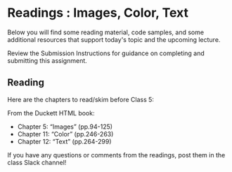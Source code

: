 # Readings : Images, Color, Text

Below you will find some reading material, code samples, and some additional resources that support today's topic and the upcoming lecture.

Review the Submission Instructions for guidance on completing and submitting this assignment.

## Reading

Here are the chapters to read/skim before Class 5:

From the Duckett HTML book:

- Chapter 5: “Images” (pp.94-125)
- Chapter 11: “Color” (pp.246-263)
- Chapter 12: “Text” (pp.264-299)

If you have any questions or comments  from the readings, post them in the class Slack channel!

<!-- 
## Additional Resources

### Videos

### Bookmark/Skim
 -->
